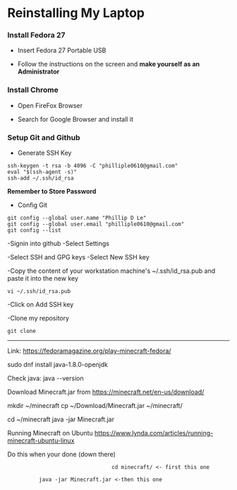 # Reinstalling My Laptop

### Install Fedora 27

- Insert Fedora 27 Portable USB

- Follow the instructions on the screen and **make yourself as an Administrator**

### Install Chrome

- Open FireFox Browser

- Search for Google Browser and install it

### Setup Git and Github

- Generate SSH Key 
```
ssh-keygen -t rsa -b 4096 -C "philliple0610@gmail.com"
eval "$(ssh-agent -s)"
ssh-add ~/.ssh/id_rsa
```
**Remember to Store Password**
- Config Git
```
git config --global user.name "Phillip D Le"
git config --global user.email "philliple0610@gmail.com"
git config --list
```
-Signin into github
-Select Settings

-Select SSH and GPG keys
-Select New SSH key

-Copy the content of your workstation machine's ~/.ssh/id_rsa.pub and paste it into the new key
```
vi ~/.ssh/id_rsa.pub
```
-Click on Add SSH key

-Clone my repository
```
git clone 
```




-----------------------------------------------------------------------------------------------------------------------------




Link: https://fedoramagazine.org/play-minecraft-fedora/

sudo dnf install java-1.8.0-openjdk

Check java:
java --version

Download Minecraft.jar from https://minecraft.net/en-us/download/

mkdir ~/minecraft
cp ~/Download/Minecraft.jar ~/minecraft/

cd ~/minecraft
java -jar Minecraft.jar

Running Minecraft on Ubuntu https://www.lynda.com/articles/running-minecraft-ubuntu-linux

Do this when your done (down there)

                                     cd minecraft/ <- first this one

  			  java -jar Minecraft.jar <-then this one
